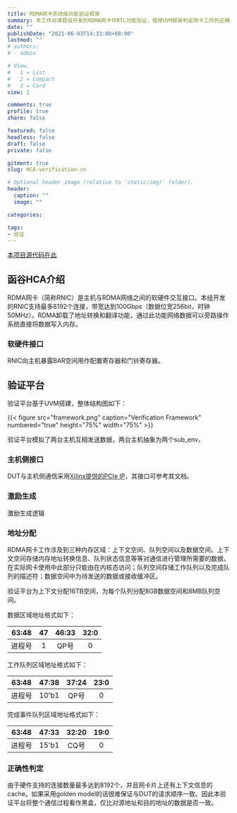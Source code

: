 ```yaml
---
title: RDMA网卡系统级功能验证框架
summary: 本工作对课题组开发的RDMA网卡作RTL功能验证，使用UVM框架判定网卡工作的正确性。
date: ""
publishDate: "2021-06-03T14:33:00+08:00"
lastmod: ""
# authors:
# - admin

# View.
#   1 = List
#   2 = Compact
#   3 = Card
view: 2

comments: true
profile: true
share: false

featured: false
headless: false
draft: false
private: false

gitment: true
slug: HCA-verification-cn

# Optional header image (relative to `static/img/` folder).
header:
  caption: ""
  image: ""

categories:

tags:
- 验证
---
```

[本项目源代码在此](https://github.com/ZhenlongMa/RDMA-NIC-Verification)

## **函谷HCA介绍**
RDMA网卡（简称RNIC）是主机与RDMA网络之间的软硬件交互接口。本组开发的RNIC支持最多8192个连接，带宽达到100Gbps（数据位宽256bit，时钟50MHz）。RDMA卸载了地址转换和翻译功能，通过此功能网络数据可以旁路操作系统直接将数据写入内存。

### **软硬件接口** 
RNIC向主机暴露BAR空间用作配置寄存器和门铃寄存器。

## **验证平台**
验证平台基于UVM搭建，整体结构图如下：

{{< figure src="framework.png" caption="Verification Framework" numbered="true" height="75%" width="75%" >}}

验证平台模拟了两台主机互相发送数据，两台主机抽象为两个sub_env。

### **主机侧接口**
DUT与主机侧通信采用[Xilinx提供的PCIe IP](https://www.xilinx.com/products/intellectual-property/7_series_gen_3_pci_express.html#tabAnchor-overview)，其接口可参考其文档。

### **激励生成**
激励生成逻辑

### **地址分配**
RDMA网卡工作涉及到三种内存区域：上下文空间、队列空间以及数据空间。上下文空间存储内存地址转换信息、队列状态信息等等对通信进行管理所需要的数据，在实际网卡使用中此部分只能由在内核态访问；队列空间存储工作队列以及完成队列的描述符；数据空间中为待发送的数据或接收缓冲区。

验证平台为上下文分配16TB空间，为每个队列分配8GB数据空间和8MB队列空间。

数据区域地址格式如下：

| 63:48 | 47 | 46:33 | 32:0 |
|:----:|:----:|:----:|:----:|
|进程号|1|QP号|0|

工作队列区域地址格式如下：

| 63:48 | 47:38 | 37:24 | 23:0 |
|:----:|:----:|:----:|:----:|
|进程号|10'b1|QP号|0|

完成事件队列区域地址格式如下：

| 63:48 | 47:33 | 32:20 | 19:0 |
|:----:|:----:|:----:|:----:|
|进程号|15'b1|CQ号|0|

### **正确性判定**
由于硬件支持的连接数量最多达到8192个，并且网卡片上还有上下文信息的cache。如果采用golden model的话很难保证与DUT的请求顺序一致。因此本验证平台将整个通信过程看作黑盒，仅比对源地址和目的地址的数据是否一致。